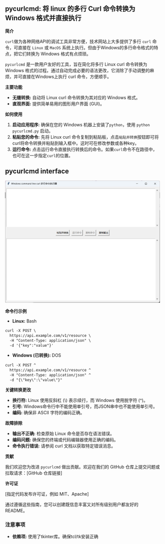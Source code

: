 
## pycurlcmd: 将 linux 的多行 Curl 命令转换为 Windows 格式并直接执行

**简介**

`curl`做为各种网络API的调试工具非常方便，技术网站上大多提供了多行 `curl` 命令，可直接在 `Linux` 或 `MacOS` 系统上执行。但由于Windows的多行命令格式的特点，把它们转换为 Windows 格式有点烦琐。

`pycurlcmd` 是一款用户友好的工具，旨在简化将多行 Linux curl 命令转换为 Windows 格式的过程。通过自动完成必要的语法更改，它消除了手动调整的麻烦，并可直接在Windows上执行 curl 命令，方便顺手。

**主要功能**

* **无缝转换:** 自动将 Linux curl 命令转换为其对应的 Windows 格式。
* **直观界面:** 提供简单易用的图形用户界面 (GUI)。

**如何使用**

1. **启动应用程序:** 确保在您的 Windows 机器上安装了`python`，使用 `python pycurlcmd.py` 启动。
2. **粘贴您的命令:** 先将 Linux curl 命令复制到粘贴板，点击`粘贴并转换`按钮即可将curl将命令转换并粘贴到输入框中。这时可在修改参数或各种key。
3. **运行命令:** 点击运行命令直接执行转换后的命令。如果`curl`命令不在路径中，也可在这一步指定`curl`的位置。

## pycurlcmd interface

![程序界面](images/screenshot.png)

**命令行示例**

* **Linux:** Bash

```
curl -X POST \
  https://api.example.com/v1/resource \
  -H "Content-Type: application/json" \
  -d '{"key":"value"}'
```

* **Windows (已转换):** DOS

```
curl -X POST ^
  https://api.example.com/v1/resource ^
  -H "Content-Type: application/json" ^
  -d "{\"key\":\"value\"}"
```

**关键转换更改**

* **换行符:** Linux 使用反斜杠 (\\) 表示续行，而 Windows 使用脱字符 (^)。
* **引号:** Windows命令行中不能使用单引号，而JSON串中也不能使用单引号。
* **编码:** 确保非 ASCII 字符的编码正确。

**故障排除**

* **输出不正确:** 检查原始 Linux 命令是否存在语法错误。
* **编码问题:** 确保您的终端或代码编辑器使用正确的编码。
* **命令执行错误:** 请参阅 curl 文档以获取特定错误消息。

**贡献**

我们欢迎您为改进 `pycurlcmd` 做出贡献。欢迎在我们的 GitHub 仓库上提交问题或拉取请求：[GitHub 仓库链接]

**许可证**

[指定代码发布许可证，例如 MIT、Apache]

通过遵循这些指南，您可以创建既信息丰富又对所有级别用户都友好的 README。

### 注意事项

* **依赖项:** 使用了tkinter库。确保tcl/tk安装正确


